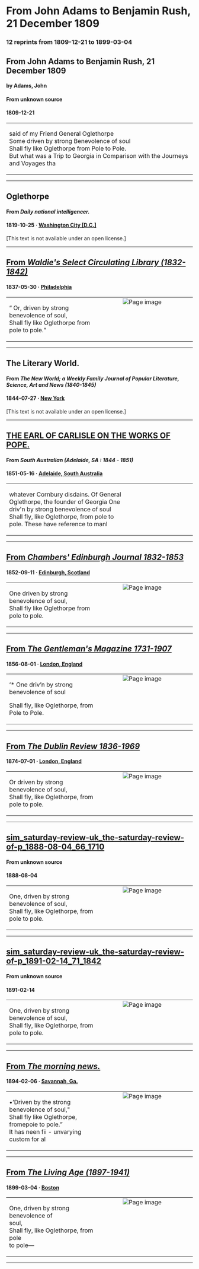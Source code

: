 
# From John Adams to Benjamin Rush, 21 December 1809

### 12 reprints from 1809-12-21 to 1899-03-04

## From John Adams to Benjamin Rush, 21 December 1809

#### by Adams, John

#### From unknown source

#### 1809-12-21

<table style="width: 100%;"><tr><td style="width: 50%">

said of my Friend General Oglethorpe  
Some driven by strong Benevolence of soul  
Shall fly like Oglethorpe from Pole to Pole.  
But what was a Trip to Georgia in Comparison with the Journeys and Voyages tha
</td></tr></table>

---

## Oglethorpe

#### From _Daily national intelligencer._

#### 1819-10-25 &middot; [Washington City [D.C.]](http://dbpedia.org/resource/Washington%2C_D.C.)

[This text is not available under an open license.]

---

## [From _Waldie's Select Circulating Library (1832-1842)_](https://archive.org/details/sim_the-select-circulating-library_1837-05-30_22/page/n5/mode/1up?view=theater)

#### 1837-05-30 &middot; [Philadelphia](http://dbpedia.org/resource/Philadelphia)

<table style="width: 100%;"><tr><td style="width: 50%">

  
  
“ Or, driven by strong benevolence of soul,  
Shall fly like Oglethorpe from pole to pole.”
</td><td style="width: 50%; max-height: 75%; margin: auto; display: block;">
<img alt="Page image" src="https://iiif.archive.org/image/iiif/2/sim_the-select-circulating-library_1837-05-30_22%2Fsim_the-select-circulating-library_1837-05-30_22_jp2.zip%2Fsim_the-select-circulating-library_1837-05-30_22_jp2%2Fsim_the-select-circulating-library_1837-05-30_22_0005.jp2/pct:17.581521739130434,42.74054982817869,21.059782608695652,1.8041237113402062/600,/0/default.jpg"/>
</td>
</tr></table>

---

## The Literary World.

#### From _The New World; a Weekly Family Journal of Popular Literature, Science, Art and News (1840-1845)_

#### 1844-07-27 &middot; [New York](http://dbpedia.org/resource/New_York_City)

[This text is not available under an open license.]

---

## [THE EARL OF CARLISLE ON THE WORKS OF POPE.](http://trove.nla.gov.au/ndp/del/article/71686823)

#### From _South Australian (Adelaide, SA : 1844 - 1851)_

#### 1851-05-16 &middot; [Adelaide, South Australia](http://dbpedia.org/resource/Adelaide)

<table style="width: 100%;"><tr><td style="width: 50%">

  
whatever Cornbury disdains. Of General  
Oglethorpe, the founder of Georgia One  
driv&#x27;n by strong benevolence of soul  
Shall fly, like Oglethorpe, from pole to  
pole. These have reference to manl
</td></tr></table>

---

## [From _Chambers' Edinburgh Journal 1832-1853_](https://archive.org/details/sim_chambers-edinburgh-journal_1852-09-11_18_454/page/n12/mode/1up?view=theater)

#### 1852-09-11 &middot; [Edinburgh, Scotland](http://dbpedia.org/resource/Edinburgh)

<table style="width: 100%;"><tr><td style="width: 50%">

  
One driven by strong benevolence of soul,  
Shall fly like Oglethorpe from pole to pole.
</td><td style="width: 50%; max-height: 75%; margin: auto; display: block;">
<img alt="Page image" src="https://iiif.archive.org/image/iiif/2/sim_chambers-edinburgh-journal_1852-09-11_18_454%2Fsim_chambers-edinburgh-journal_1852-09-11_18_454_jp2.zip%2Fsim_chambers-edinburgh-journal_1852-09-11_18_454_jp2%2Fsim_chambers-edinburgh-journal_1852-09-11_18_454_0012.jp2/pct:51.375,66.50055370985604,27.416666666666668,1.965669988925803/600,/0/default.jpg"/>
</td>
</tr></table>

---

## [From _The Gentleman's Magazine 1731-1907_](https://archive.org/details/sim_gentlemans-magazine_1856-08_201/page/n8/mode/1up?view=theater)

#### 1856-08-01 &middot; [London, England](http://dbpedia.org/resource/London)

<table style="width: 100%;"><tr><td style="width: 50%">

  
  
‘* One driv’n by strong benevolence of soul  
  
Shall fly, like Oglethorpe, from Pole to Pole.
</td><td style="width: 50%; max-height: 75%; margin: auto; display: block;">
<img alt="Page image" src="https://iiif.archive.org/image/iiif/2/sim_gentlemans-magazine_1856-08_201%2Fsim_gentlemans-magazine_1856-08_201_jp2.zip%2Fsim_gentlemans-magazine_1856-08_201_jp2%2Fsim_gentlemans-magazine_1856-08_201_0008.jp2/pct:28.632887189292543,64.9878640776699,33.26959847036329,1.9114077669902914/600,/0/default.jpg"/>
</td>
</tr></table>

---

## [From _The Dublin Review 1836-1969_](https://archive.org/details/sim_dublin-review_1874-07_23/page/n101/mode/1up?view=theater)

#### 1874-07-01 &middot; [London, England](http://dbpedia.org/resource/London)

<table style="width: 100%;"><tr><td style="width: 50%">

  
Or driven by strong benevolence of soul,  
Shall fly, like Oglethorpe, from pole to pole.
</td><td style="width: 50%; max-height: 75%; margin: auto; display: block;">
<img alt="Page image" src="https://iiif.archive.org/image/iiif/2/sim_dublin-review_1874-07_23%2Fsim_dublin-review_1874-07_23_jp2.zip%2Fsim_dublin-review_1874-07_23_jp2%2Fsim_dublin-review_1874-07_23_0101.jp2/pct:32.407407407407405,20.635910224438902,40.30214424951267,3.0236907730673317/600,/0/default.jpg"/>
</td>
</tr></table>

---

## [sim_saturday-review-uk_the-saturday-review-of-p_1888-08-04_66_1710](https://archive.org/details/sim_saturday-review-uk_the-saturday-review-of-p_1888-08-04_66_1710/page/n14/mode/1up?view=theater)

#### From unknown source

#### 1888-08-04

<table style="width: 100%;"><tr><td style="width: 50%">

  
One, driven by strong benevolence of soul,  
Shall fly, like Oglethorpe, from pole to pole.
</td><td style="width: 50%; max-height: 75%; margin: auto; display: block;">
<img alt="Page image" src="https://iiif.archive.org/image/iiif/2/sim_saturday-review-uk_the-saturday-review-of-p_1888-08-04_66_1710%2Fsim_saturday-review-uk_the-saturday-review-of-p_1888-08-04_66_1710_jp2.zip%2Fsim_saturday-review-uk_the-saturday-review-of-p_1888-08-04_66_1710_jp2%2Fsim_saturday-review-uk_the-saturday-review-of-p_1888-08-04_66_1710_0014.jp2/pct:52.29328165374677,65.98932676518884,21.705426356589147,1.4367816091954022/600,/0/default.jpg"/>
</td>
</tr></table>

---

## [sim_saturday-review-uk_the-saturday-review-of-p_1891-02-14_71_1842](https://archive.org/details/sim_saturday-review-uk_the-saturday-review-of-p_1891-02-14_71_1842/page/n25/mode/1up?view=theater)

#### From unknown source

#### 1891-02-14

<table style="width: 100%;"><tr><td style="width: 50%">

  
One, driven by strong benevolence of soul,  
Shall fly, like Oglethorpe, from pole to pole.
</td><td style="width: 50%; max-height: 75%; margin: auto; display: block;">
<img alt="Page image" src="https://iiif.archive.org/image/iiif/2/sim_saturday-review-uk_the-saturday-review-of-p_1891-02-14_71_1842%2Fsim_saturday-review-uk_the-saturday-review-of-p_1891-02-14_71_1842_jp2.zip%2Fsim_saturday-review-uk_the-saturday-review-of-p_1891-02-14_71_1842_jp2%2Fsim_saturday-review-uk_the-saturday-review-of-p_1891-02-14_71_1842_0025.jp2/pct:22.832914572864322,48.613344051446944,21.105527638190956,1.4268488745980707/600,/0/default.jpg"/>
</td>
</tr></table>

---

## [From _The morning news._](https://www.loc.gov/resource/sn86063034/1894-02-06/ed-1/?sp=5)

#### 1894-02-06 &middot; [Savannah, Ga.](http://dbpedia.org/resource/Savannah%2C_Georgia)

<table style="width: 100%;"><tr><td style="width: 50%">

  
•’Driven by the strong benevolence of soul,&quot;  
Shall fly like Oglethorpe, fromepoie to pole.”  
It has neen fii - unvarying custom for al
</td><td style="width: 50%; max-height: 75%; margin: auto; display: block;">
<img alt="Page image" src="https://tile.loc.gov/image-services/iiif/service:ndnp:gu:batch_gu_drew_ver02:data:sn86063034:00414182112:1894020601:0905/pct:53.8212927756654,87.46751371643084,16.273764258555133,1.4293964770430263/!600,600/0/default.jpg"/>
</td>
</tr></table>

---

## [From _The Living Age (1897-1941)_](https://archive.org/details/sim_living-age_1899-03-04_220_2852/page/n13/mode/1up?view=theater)

#### 1899-03-04 &middot; [Boston](http://dbpedia.org/resource/Boston)

<table style="width: 100%;"><tr><td style="width: 50%">

  
One, driven by strong benevolence of  
soul,  
Shall fly, like Oglethorpe, from pole  
to pole—
</td><td style="width: 50%; max-height: 75%; margin: auto; display: block;">
<img alt="Page image" src="https://iiif.archive.org/image/iiif/2/sim_living-age_1899-03-04_220_2852%2Fsim_living-age_1899-03-04_220_2852_jp2.zip%2Fsim_living-age_1899-03-04_220_2852_jp2%2Fsim_living-age_1899-03-04_220_2852_0013.jp2/pct:48.02744425385935,38.11083811083811,33.79073756432247,4.613704613704614/600,/0/default.jpg"/>
</td>
</tr></table>

---

